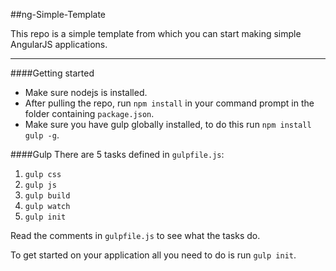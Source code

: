 ##ng-Simple-Template

This repo is a simple template from which you can start making simple AngularJS applications.

___

####Getting started

- Make sure nodejs is installed.
- After pulling the repo, run `npm install` in your command prompt in the folder containing `package.json`.
- Make sure you have gulp globally installed, to do this run `npm install gulp -g`.
 
####Gulp
There are 5 tasks defined in `gulpfile.js`:

1. `gulp css`
2. `gulp js`
3. `gulp build`
4. `gulp watch`
5. `gulp init`


Read the comments in `gulpfile.js` to see what the tasks do.

To get started on your application all you need to do is run `gulp init`.
